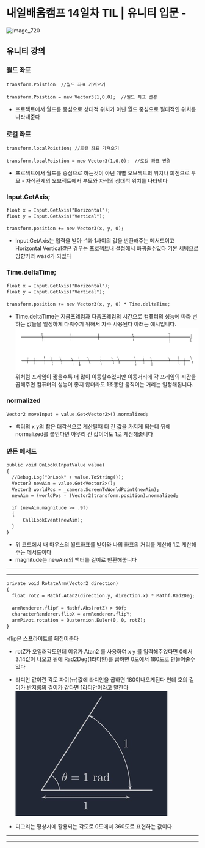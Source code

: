 # 내일배움캠프 14일차 TIL | 유니티 입문 - 

![image_720](https://github.com/KimMaYa1/NBC/assets/141565207/e84deae9-27a9-4728-a617-7bc512f9d10b)

## 유니티 강의

### 월드 좌표

  ```
transform.Poistion  //월드 좌표 가져오기

transform.Poistion = new Vector3(1,0,0);  //월드 좌표 변경
  ```
- 프로젝트에서 월드를 중심으로 상대적 위치가 아닌 월드 중심으로 절대적인 위치를 나타내준다

### 로컬 좌표

  ```
transform.localPoistion; //로컬 좌표 가져오기

transform.localPoistion = new Vector3(1,0,0);  //로컬 좌표 변경
  ```
- 프로젝트에서 월드를 중심으로 하는것이 아닌 개별 오브젝트의 위치나 회전으로 부모 - 자식관계의 오브젝트에서 부모와 자식의 상대적 위치를 나타낸다

### Input.GetAxis;

  ```
  float x = Input.GetAxis("Horizontal");
  float y = Input.GetAxis("Vertical");
  
  transform.position += new Vector3(x, y, 0);
  ```
- Input.GetAxis는 입력을 받아 -1과 1사이의 값을 반환해주는 메서드이고 Horizontal Vertical같은 경우는 프로젝트내 설정에서 바궈줄수있다 기본 세팅으로 방향키와 wasd가 되있다

### Time.deltaTime;

  ```
float x = Input.GetAxis("Horizontal");
float y = Input.GetAxis("Vertical");

transform.position += new Vector3(x, y, 0) * Time.deltaTime;
  ```
- Time.deltaTime는 지금프레임과 다음프레임의 시간으로 컴퓨터의 성능에 따라 변하는 값들을 일정하게 다뤄주기 위해서 자주 사용된다 아래는 예시입니다.
![Alt text](image.png)
위처럼 프레임이 짧을수록 더 많이 이동할수있지만 이동거리에 각 프레임의 시간을 곱해주면 컴퓨터의 성능이 좋지 않더라도 1초동안 움직이는 거리는 일정해집니다.

### normalized

  ```
  Vector2 moveInput = value.Get<Vector2>().normalized;
  ```
- 백터의 x y의 합은 대각선으로 계산될때 더 긴 값을 가지게 되는데 뒤에 normalized를 붙인다면 아무리 긴 값이어도 1로 계산해줍니다

### 만든 메서드

  ```
public void OnLook(InputValue value)
{
    //Debug.Log("OnLook" + value.ToString());
    Vector2 newAim = value.Get<Vector2>();
    Vector2 worldPos = _camera.ScreenToWorldPoint(newAim);
    newAim = (worldPos - (Vector2)transform.position).normalized;

    if (newAim.magnitude >= .9f)
    {
        CallLookEvent(newAim);
    }
}
  ```
- 위 코드에서 내 마우스의 월드좌표를 받아와 나의 좌표의 거리를 계산해 1로 계산해주는 메서드이다
- magnitude는 newAim의 백터를 길이로 반환해줍니다
- - - 
- - -

  ```
  private void RotateArm(Vector2 direction)
  {
    float rotZ = Mathf.Atan2(direction.y, direction.x) * Mathf.Rad2Deg;

    armRenderer.flipY = Mathf.Abs(rotZ) > 90f;
    characterRenderer.flipX = armRenderer.flipY;
    armPivot.rotation = Quaternion.Euler(0, 0, rotZ);
  }
  ```
-flip은 스프라이트를 뒤집어준다

- rotZ가 오일러각도인데 이유가 Atan2 를 사용하여 x y 를 입력해주었다면 0에서 3.14값이 나오고 뒤에 Rad2Deg(1라디안)를 곱하면 0도에서 180도로 만들어줄수있다

- 라디안 값이란 각도 파이(ㅠ)값에 라디안을 곱하면 180이나오게된다 인데 호의 길이가 반지름의 길이가 같다면 1라디안이라고 말한다
![Alt text](image-1.png)
- 디그리는 평상시에 활용되는 각도로 0도에서 360도로 표현하는 값이다
- - -
- - -

